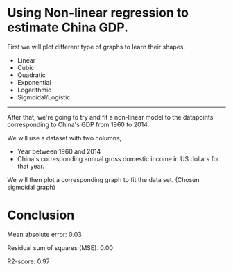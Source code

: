 # Using Non-linear regression to estimate China GDP.

First we will plot different type of graphs to learn their shapes.
- Linear
- Cubic
- Quadratic
- Exponential
- Logarithmic
- Sigmoidal/Logistic 

----

After that, we're going to try and fit a non-linear model to the datapoints corresponding to China's GDP from 1960 to 2014.

We will use a dataset with two columns,
- Year between 1960 and 2014
- China's corresponding annual gross domestic income in US dollars for that year.

We will then plot a corresponding graph to fit the data set. (Chosen sigmoidal graph)

# Conclusion 

Mean absolute error: 0.03

Residual sum of squares (MSE): 0.00

R2-score: 0.97

